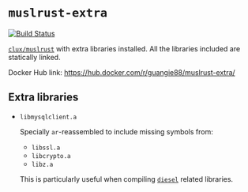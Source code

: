 # `muslrust-extra`

[![Build Status](https://travis-ci.org/guangie88/muslrust-extra.svg?branch=master)](https://travis-ci.org/guangie88/muslrust-extra)

[`clux/muslrust`](https://hub.docker.com/r/clux/muslrust/) with extra libraries
installed. All the libraries included are statically linked.

Docker Hub link: <https://hub.docker.com/r/guangie88/muslrust-extra/>

## Extra libraries

* `libmysqlclient.a`

  Specially `ar`-reassembled to include missing symbols from:

  * `libssl.a`
  * `libcrypto.a`
  * `libz.a`

  This is particularly useful when compiling [`diesel`](http://diesel.rs/)
  related libraries.
